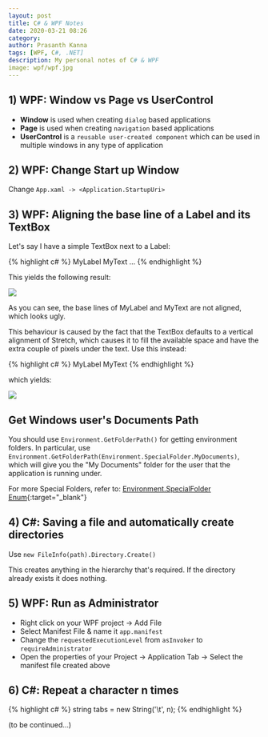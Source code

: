 ```yaml
---
layout: post
title: C# & WPF Notes
date: 2020-03-21 08:26
category: 
author: Prasanth Kanna
tags: [WPF, C#, .NET]
description: My personal notes of C# & WPF
image: wpf/wpf.jpg
---
```


## 1) WPF: Window vs Page vs UserControl 

* **Window** is used when creating `dialog` based applications
* **Page** is used when creating `navigation` based applications
* **UserControl** is a `reusable user-created component` which can be used in multiple windows in any type of application

## 2) WPF: Change Start up Window 

Change `App.xaml -> <Application.StartupUri>`

## 3) WPF: Aligning the base line of a Label and its TextBox

Let's say I have a simple TextBox next to a Label:

{% highlight c# %}
<StackPanel>
    <StackPanel Orientation="Horizontal">
        <Label Margin="3">MyLabel</Label>
        <TextBox Margin="3" Width="100">MyText</TextBox>
    </StackPanel>
    ...
</StackPanel>
{% endhighlight %}

This yields the following result:

![]({{site.baseurl}}/img/wpf/lbl-txtbox-baseline-align-unfixed.png)

As you can see, the base lines of MyLabel and MyText are not aligned, which looks ugly.

This behaviour is caused by the fact that the TextBox defaults to a vertical alignment of Stretch, which causes it to fill the available space and have the extra couple of pixels under the text.
Use this instead:

{% highlight c# %}
<StackPanel>
    <StackPanel Orientation="Horizontal">
        <Label >MyLabel</Label>
        <TextBox VerticalAlignment="Center" Width="100">MyText</TextBox>
    </StackPanel>
</StackPanel>
{% endhighlight %}

which yields:

![]({{site.baseurl}}/img/wpf/lbl-txtbox-baseline-align-fixed.png)

## Get Windows user's Documents Path

You should use `Environment.GetFolderPath()` for getting environment folders. In particular, use `Environment.GetFolderPath(Environment.SpecialFolder.MyDocuments)`, which will give you the "My Documents" folder for the user that the application is running under.

For more Special Folders, refer to: [Environment.SpecialFolder Enum](https://docs.microsoft.com/en-us/dotnet/api/system.environment.specialfolder?view=netframework-4.8){:target="_blank"}

## 4) C#: Saving a file and automatically create directories

Use `new FileInfo(path).Directory.Create()`

This creates anything in the hierarchy that's required. If the directory already exists it does nothing.

## 5) WPF: Run as Administrator

* Right click on your WPF project -> Add File
* Select Manifest File & name it `app.manifest`
* Change the `requestedExecutionLevel` from `asInvoker` to `requireAdministrator`
* Open the properties of your Project -> Application Tab -> Select the manifest file created above
  
## 6) C#: Repeat a character n times

{% highlight c# %} string tabs = new String('\t', n); {% endhighlight %}

(to be continued...)
